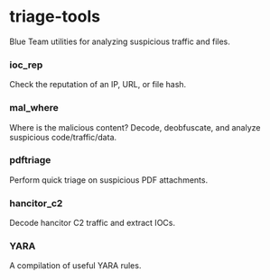 # triage-tools
Blue Team utilities for analyzing suspicious traffic and files. 

### ioc_rep
Check the reputation of an IP, URL, or file hash.

### mal_where
Where is the malicious content? Decode, deobfuscate, and analyze suspicious code/traffic/data. 

### pdftriage
Perform quick triage on suspicious PDF attachments. 

### hancitor_c2
Decode hancitor C2 traffic and extract IOCs.

### YARA
A compilation of useful YARA rules.
